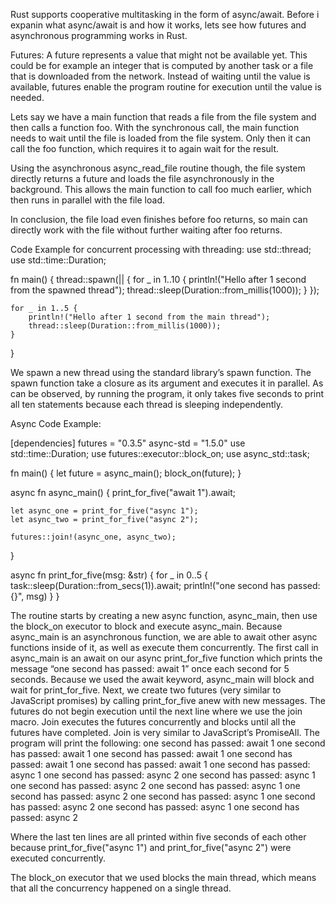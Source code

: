 Rust supports cooperative multitasking in the form of async/await.
Before i expanin what  async/await is and how it works, lets see how futures and asynchronous programming works in Rust.

Futures:
A future represents a value that might not be available yet. 
This could be for example an integer that is computed by another task or a file that is downloaded from the network. 
Instead of waiting until the value is available, futures enable the program routine for execution until the value is needed.

Lets say we have a main function that reads a file from the file system and then calls a function foo. 
With the synchronous call, the main function needs to wait until the file is loaded from the file system. 
Only then it can call the foo function, which requires it to again wait for the result.

Using the asynchronous async_read_file routine though, the file system directly returns a future and loads the file
asynchronously in the background. This allows the main function to call foo much earlier, which then runs in parallel
with the file load. 

In conclusion, the file load even finishes before foo returns, so main can directly work with the file without further waiting
after foo returns.


Code Example for concurrent processing with threading:
use std::thread;
use std::time::Duration;

fn main() {
    thread::spawn(|| {
        for _ in 1..10 {
            println!("Hello after 1 second from the spawned thread");
            thread::sleep(Duration::from_millis(1000));
        }
    });

    for _ in 1..5 {
        println!("Hello after 1 second from the main thread");
        thread::sleep(Duration::from_millis(1000));
    }
}

We spawn a new thread using the standard library’s spawn function.
The spawn function take a closure as its argument and executes it in parallel.
As can be observed, by running the program, it only takes five seconds to print all ten statements because
each thread is sleeping independently.



Async Code Example:


[dependencies]
futures = "0.3.5"
async-std = "1.5.0"
use std::time::Duration;
use futures::executor::block_on;
use async_std::task;

fn main() {
    let future = async_main();
    block_on(future);
}

async fn async_main() {
    print_for_five("await 1").await;

    let async_one = print_for_five("async 1");
    let async_two = print_for_five("async 2");

    futures::join!(async_one, async_two);
}

async fn print_for_five(msg: &str) {
    for _ in 0..5 {
        task::sleep(Duration::from_secs(1)).await;
        println!("one second has passed: {}", msg)
    }
}


The routine starts by creating a new async function, async_main, then use the block_on executor to block and execute async_main. Because async_main is an asynchronous function, we are able to await other async functions inside of it, as well as execute them concurrently.
The first call in async_main is an await on our async print_for_five function which prints the message “one second has passed: await 1” once each second for 5 seconds. Because we used the await keyword, async_main will block and wait for print_for_five.
Next, we create two futures (very similar to JavaScript promises) by calling print_for_five anew with new messages. The futures do not begin execution until the next line where we use the join macro. Join executes the futures concurrently and blocks until all the futures have completed. Join is very similar to JavaScript’s PromiseAll.
The program will print the following:
one second has passed: await 1
one second has passed: await 1
one second has passed: await 1
one second has passed: await 1
one second has passed: await 1
one second has passed: async 1
one second has passed: async 2
one second has passed: async 1
one second has passed: async 2
one second has passed: async 1
one second has passed: async 2
one second has passed: async 1
one second has passed: async 2
one second has passed: async 1
one second has passed: async 2

Where the last ten lines are all printed within five seconds of each other because print_for_five("async 1") 
and print_for_five("async 2") were executed concurrently.

The block_on executor that we used blocks the main thread, which means that all the concurrency happened on a single thread.


